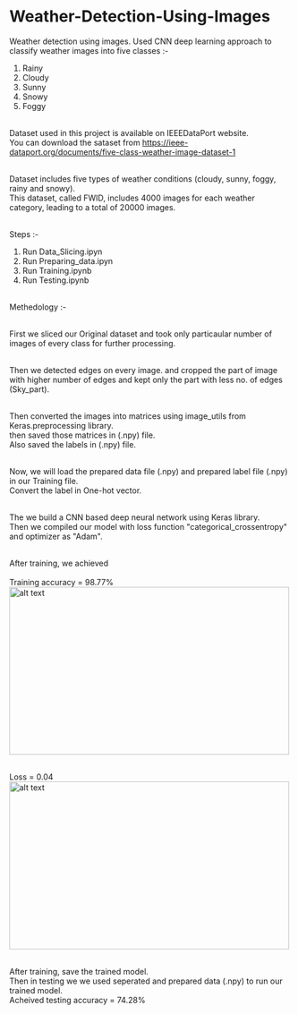 # Weather-Detection-Using-Images

Weather detection using images. Used CNN deep learning approach to classify weather images into five classes :- <br />

1. Rainy <br />
2. Cloudy <br />
3. Sunny <br />
4. Snowy <br />
5. Foggy<br /><br />

Dataset used in this project is available on IEEEDataPort website.<br />
You can download the sataset from https://ieee-dataport.org/documents/five-class-weather-image-dataset-1<br /><br />

Dataset includes five types of weather conditions (cloudy, sunny, foggy, rainy and snowy).<br />
This dataset, called FWID, includes 4000 images for each weather category, leading to a total of 20000 images.<br /><br />

Steps :-<br />
1. Run Data_Slicing.ipyn<br />
2. Run Preparing_data.ipyn<br />
3. Run Training.ipynb<br />
4. Run Testing.ipynb<br /><br />

Methedology :-<br /><br />

First we sliced our Original dataset and took only particaular number of images of every class for further processing.<br /><br />

Then we detected edges on every image. and cropped the part of image with higher number of edges and kept only the part with less no. of edges (Sky_part).<br /><br />

Then converted the images into matrices using image_utils from Keras.preprocessing library.<br />
then saved those matrices in (.npy) file.<br />
Also saved the labels in (.npy) file.<br /><br />

Now, we will load the prepared data file (.npy) and prepared label file (.npy) in our Training file.<br />
Convert the label in One-hot vector.<br /><br />

The we build a CNN based deep neural network using Keras library.<br />
Then we compiled our model with loss function "categorical_crossentropy" and optimizer as "Adam".<br /><br />

After training, we achieved <br /><br />
Training accuracy = 98.77%<br />
<img src="https://github.com/gearhead0909/Weather-Detection-Using-Images/blob/master/Accuracy.png" alt="alt text" width="500" height="300"><br /><br />

Loss = 0.04<br />
<img src="https://github.com/gearhead0909/Weather-Detection-Using-Images/blob/master/Loss.png" alt="alt text" width="500" height="300"><br /><br />

After training, save the trained model.<br />
Then in testing we we used seperated and prepared data (.npy) to run our trained model.<br />
Acheived testing accuracy = 74.28%
